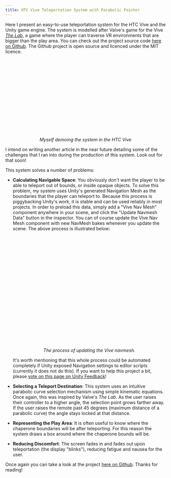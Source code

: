 ```yaml
---
title: HTC Vive Teleportation System with Parabolic Pointer
---
```


Here I present an easy-to-use teleportation system for the HTC Vive and the Unity game engine. The system is modelled
after Valve&#39;s game for the Vive [*The Lab*](http://store.steampowered.com/app/450390/), a game where the player can
traverse VR environments that are bigger than the play area.  You can check out the project source code
[here on Github](https://github.com/Flafla2/Vive-Teleporter).  The Github project is open source and licenced under the MIT
licence.

<div style="max-width:750px;max-height:auto;display:block;margin-left:auto;margin-right:auto;">
    <div class="media-flex" style="padding-bottom: 42.735%;">
        <div class='gfyunveil' gfy-name="HonorableComplexCutworm"></div><br />
    </div>
</div>
<p style="text-align: center">
    <i>Myself demoing the system in the HTC Vive</i>
</p>

I intend on writing another article in the near future detailing some of the challenges that I ran into during the production
of this system.  Look out for that soon!

<!--break-->

This system solves a number of problems:

* **Calculating Navigable Space**: You obviously don't want the player to be able to teleport out of bounds, or inside
   opaque objects.  To solve this problem, my system uses Unity's generated Navigation Mesh as the boundaries that the
   player can teleport to.  Because this process is piggybacking Unity's work, it is stable and can be used reliably
   in most projects.  In order to preload this data, simply add a "Vive Nav Mesh" component anywhere in your scene, and
   click the "Update Navmesh Data" button in the inspector.  You can of course update the Vive Nav Mesh component with
   new NavMesh bakes whenever you update the scene.  The above process is illustrated below:
   
  <div style="max-width:700px;max-height:auto;display:block;margin-left:auto;margin-right:auto;">
      <div class="media-flex" style="padding-bottom: 66.865%;">
          <div class='gfyitem' data-controls='false' data-expand='true' data-id="SorrowfulThriftyAfricanpiedkingfisher"></div><br />
      </div>
  </div>
  <p style="text-align: center">
      <i>The process of updating the Vive navmesh.</i>
  </p>
  
  It's worth mentioning that this whole process could be automated completely if Unity exposed Navigation settings
  to editor scripts (currently it does not do this).  If you want to help this project a bit, please [vote on this page
  on Unity Feedback](https://feedback.unity3d.com/suggestions/expose-navigation-settings-to-editor-scripts)!
  
* **Selecting a Teleport Destination**: This system uses an intuitive parabolic curve selection mechanism using simple
  kinematic equations.  Once again, this was inspired by Valve's *The Lab*.  As the user raises their controller to a higher
  angle, the selection point grows farther away.  If the user raises the remote past 45 degrees (maximum distance of a parabolic
  curve) the angle stays locked at that distance.
* **Representing the Play Area**: It is often useful to know where the chaperone boundaries will be after teleporting.  For
  this reason the system draws a box around where the chaperone bounds will be.
* **Reducing Discomfort**: The screen fades in and fades out upon teleportation (the display "blinks"), reducing fatigue
  and nausea for the user.

Once again you can take a look at the project [here on Github](https://github.com/Flafla2/Vive-Teleporter).  Thanks for
reading!